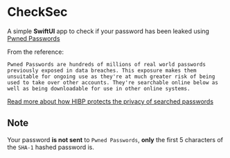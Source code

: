 # CheckSec


A simple **SwiftUI** app to check if your password has been leaked using [Pwned Passwords](https://haveibeenpwned.com/Passwords)

From the reference: 

`Pwned Passwords are hundreds of millions of real world passwords previously exposed in data breaches. This exposure makes them unsuitable for ongoing use as they're at much greater risk of being used to take over other accounts. They're searchable online below as well as being downloadable for use in other online systems.`

[Read more about how HIBP protects the privacy of searched passwords](https://www.troyhunt.com/ive-just-launched-pwned-passwords-version-2/#cloudflareprivacyandkanonymity)

## Note

Your password **is not sent** to `Pwned Passwords`, **only** the first 5 characters 
of the `SHA-1` hashed password is.



